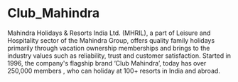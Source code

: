 # Club_Mahindra
 Mahindra Holidays & Resorts India Ltd. (MHRIL), a part of Leisure and Hospitality sector of the Mahindra Group, offers quality family holidays primarily through 
vacation ownership memberships and brings to the industry values such as reliability, trust and customer satisfaction.
Started in 1996, the company's flagship brand ‘Club Mahindra’, today has over 250,000 members , who can holiday at 100+ resorts in India and abroad.
